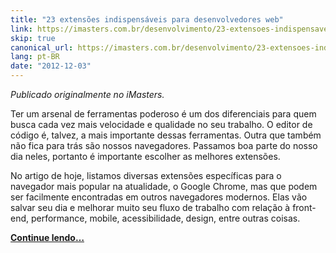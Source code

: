 ```yaml
---
title: "23 extensões indispensáveis para desenvolvedores web"
link: https://imasters.com.br/desenvolvimento/23-extensoes-indispensaveis-para-desenvolvedores-web
skip: true
canonical_url: https://imasters.com.br/desenvolvimento/23-extensoes-indispensaveis-para-desenvolvedores-web
lang: pt-BR
date: "2012-12-03"
---
```


<!-- <p><a href="https://imasters.com.br/desenvolvimento/23-extensoes-indispensaveis-para-desenvolvedores-web"><img src="/static/img/posts/23-extensoes.jpg"/></a></p> -->

_Publicado originalmente no iMasters._

Ter um arsenal de ferramentas poderoso é um dos diferenciais para quem busca cada vez mais velocidade e qualidade no seu trabalho. O editor de código é, talvez, a mais importante dessas ferramentas. Outra que também não fica para trás são nossos navegadores. Passamos boa parte do nosso dia neles, portanto é importante escolher as melhores extensões.

No artigo de hoje, listamos diversas extensões específicas para o navegador mais popular na atualidade, o Google Chrome, mas que podem ser facilmente encontradas em outros navegadores modernos. Elas vão salvar seu dia e melhorar muito seu fluxo de trabalho com relação à front-end, performance, mobile, acessibilidade, design, entre outras coisas.

[**Continue lendo…**](https://imasters.com.br/desenvolvimento/23-extensoes-indispensaveis-para-desenvolvedores-web)
